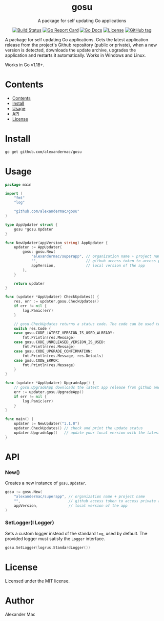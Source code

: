 <div align="center">
  <h1>gosu</h1>
  <p>A package for self updating Go applications</p>
  <p>
    <a href="https://github.com/alexandermac/gosu/actions/workflows/ci.yml?query=branch%3Amaster"><img src="https://github.com/alexandermac/gosu/actions/workflows/ci.yml/badge.svg" alt="Build Status"></a>
    <a href="https://goreportcard.com/report/github.com/alexandermac/gosu"><img src="https://goreportcard.com/badge/github.com/alexandermac/gosu" alt="Go Report Card"></a>
    <a href="https://pkg.go.dev/github.com/alexandermac/gosu"><img src="https://pkg.go.dev/badge/github.com/alexandermac/gosu.svg" alt="Go Docs"></a>
    <a href="LICENSE"><img src="https://img.shields.io/github/license/alexandermac/gosu.svg" alt="License"></a>
    <a href="https://img.shields.io/github/v/tag/alexandermac/gosu"><img src="https://img.shields.io/github/v/tag/alexandermac/gosu" alt="GitHub tag"></a>
  </p>
</div>

A package for self updating Go applications. Gets the latest application release from the project's Github repository (public or private), when a new version is detected, downloads the update archive, upgrades the application and restarts it automatically.
Works in Windows and Linux.

Works in Go v1.18+.

# Contents
- [Contents](#contents)
- [Install](#install)
- [Usage](#usage)
- [API](#api)
- [License](#license)

# Install
```sh
go get github.com/alexandermac/gosu
```

# Usage
```go
package main

import (
	"fmt"
	"log"

	"github.com/alexandermac/gosu"
)

type AppUpdater struct {
	gosu *gosu.Updater
}

func NewUpdater(appVersion string) AppUpdater {
	updater := AppUpdater{
		gosu: gosu.New(
			"alexandermac/superapp", // organization name + project name
			"",                      // github access token to access private repos
			appVersion,              // local version of the app
		),
	}

	return updater
}

func (updater *AppUpdater) CheckUpdates() {
	res, err := updater.gosu.CheckUpdates()
	if err != nil {
		log.Panic(err)
	}

	// gosu.CheckUpdates returns a status code. The code can be used to show information alerts or get the update confirmation from the user
	switch res.Code {
	case gosu.CODE_LATEST_VERSION_IS_USED_ALREADY:
		fmt.Println(res.Message)
	case gosu.CODE_UNRELEASED_VERSION_IS_USED:
		fmt.Println(res.Message)
	case gosu.CODE_UPGRADE_CONFIRMATION:
		fmt.Println(res.Message, res.Details)
	case gosu.CODE_ERROR:
		fmt.Println(res.Message)
	}
}

func (updater *AppUpdater) UpgradeApp() {
	// gosu.UpgradeApp downloads the latest app release from github and upgrades the app
	err := updater.gosu.UpgradeApp()
	if err != nil {
		log.Panic(err)
	}
}

func main() {
	updater := NewUpdater("1.1.0")
	updater.CheckUpdates() // check and print the update status
	updater.UpgradeApp()   // update your local version with the latest version from github
}
```

# API

### New()
Creates a new instance of `gosu.Updater`.

```go
gosu := gosu.New(
	"alexandermac/superapp", // organization name + project name
	"",                      // github access token to access private repos
	appVersion,              // local version of the app
)
```

### SetLogger(l Logger)
Sets a custom logger instead of the standard `log`, used by default. The provided logger must satisfy the `Logger` interface.

```go
gosu.SetLogger(logrus.StandardLogger())
```

# License
Licensed under the MIT license.

# Author
Alexander Mac
